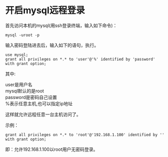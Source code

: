 # 开启mysql远程登录

首先访问本机的mysql(用ssh登录终端，输入如下命令)：

	mysql -uroot -p

输入密码登陆进去后，输入如下的语句，执行。

	use mysql;
	grant all privileges on *.* to 'user'@'%' identified by 'password' with grant option;

其中:			

user是用户名		
mysql默认的是root 			
password是密码自己设置 			
%表示任意主机,也可以指定ip地址			

这样就允许远程任意一台主机访问了。

示例：

	grant all privileges on *.* to 'root'@'192.168.1.100' identified by '' with grant option;

即：允许192.168.1.100以root用户无密码登录。
